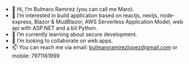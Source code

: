 - 👋 Hi, I’m Bulmaro Ramirez (you can call me Maro).
- 👀 I’m interested in build application based on reactjs, nextjs, node-express, Blazor & MudBlazor, AWS Serverless Application Model, web api with ASP.NET and a bit Python.
- 🌱 I’m currently learning about secure development.
- 💞️ I’m looking to collaborate on web apps.
- 📫 You can reach me vía email: bulmaroramirezlopez@gmail.com or mobile: 7971161999

<!---
maro-rl/maro-rl is a ✨ special ✨ repository because its `README.md` (this file) appears on your GitHub profile.
You can click the Preview link to take a look at your changes.
--->
